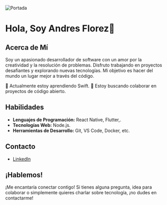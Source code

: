 <!-- Imagen de Portada -->
![Portada](https://images.unsplash.com/photo-1550439062-609e1531270e?ixlib=rb-4.0.3&ixid=M3wxMjA3fDB8MHxwaG90by1wYWdlfHx8fGVufDB8fHx8fA%3D%3D&auto=format&fit=crop&w=1470&q=80)

# Hola, Soy Andres Florez👋

## Acerca de Mí

Soy un apasionado desarrollador de software con un amor por la creatividad y la resolución de problemas. Disfruto trabajando en proyectos desafiantes y explorando nuevas tecnologías. Mi objetivo es hacer del mundo un lugar mejor a través del código.

🌱 Actualmente estoy aprendiendo Swift.
🚀 Estoy buscando colaborar en proyectos de código abierto.





## Habilidades

- **Lenguajes de Programación:** React Native, Flutter,.
- **Tecnologías Web:**  Node.js.
- **Herramientas de Desarrollo:** Git, VS Code, Docker, etc.



## Contacto

- [LinkedIn](https://www.linkedin.com/in/andres-florez-111595197/)


## ¡Hablemos!

¡Me encantaría conectar contigo! Si tienes alguna pregunta, idea para colaborar o simplemente quieres charlar sobre tecnología, ¡no dudes en contactarme!



